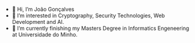 - 👋 Hi, I’m João Gonçalves
- 👀 I’m interested in Cryptography, Security Technologies, Web Development and AI.
- 🌱 I’m currently finishing my Masters Degree in Informatics Engeneering at Universidade do Minho.


<!---

- 💞️ I’m looking to collaborate on ...
- 📫 How to reach me ...

joaoestgon/joaoestgon is a ✨ special ✨ repository because its `README.md` (this file) appears on your GitHub profile.
You can click the Preview link to take a look at your changes.
--->
